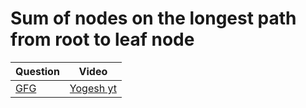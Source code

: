 Sum of nodes on the longest path from root to leaf node
===


|Question|Video|
|-|-|
|[GFG](https://practice.geeksforgeeks.org/problems/sum-of-the-longest-bloodline-of-a-tree/1)|[Yogesh yt](https://youtu.be/NazCRmhUsPc)|